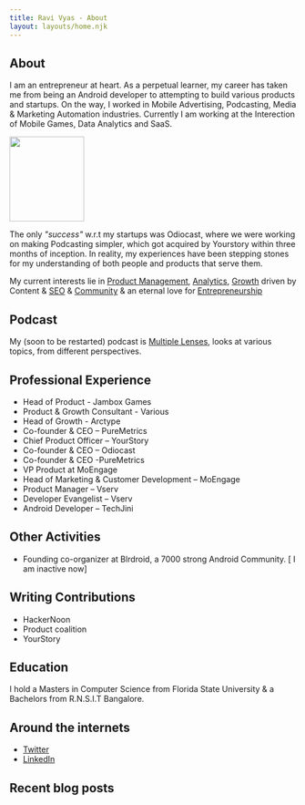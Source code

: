 ```yaml
---
title: Ravi Vyas - About
layout: layouts/home.njk
---
```


## About

I am an entrepreneur at heart. As a perpetual learner, my career has taken me from being an Android developer to attempting to build various products and startups. On the way, I worked in Mobile Advertising, Podcasting, Media & Marketing Automation industries. Currently I am working at the Interection of Mobile Games, Data Analytics and SaaS.

<div>
<img src="{{site.url}}/assets/ravivyas.png" width="131" height="149"/>
</div>

The only _"success"_ w.r.t my startups was Odiocast, where we were working on making Podcasting simpler, which got acquired by Yourstory within three months of inception. In reality, my experiences have been stepping stones for my understanding of both people and products that serve them.

My current interests lie in [Product Management](/tag/product-management/), [Analytics](/tag/metrics), [Growth](/tag/growth/) driven by Content & [SEO](/tag/seo/) & [Community](/tag/community/) & an eternal love for [Entrepreneurship](/tag/entrepreneurship/)



## Podcast

My (soon to be restarted) podcast is [Multiple Lenses](https://multiplelenses.com/), looks at various topics, from different perspectives.

## Professional Experience

- Head of Product - Jambox Games
- Product & Growth Consultant - Various
- Head of Growth - Arctype
- Co-founder & CEO – PureMetrics
- Chief Product Officer – YourStory
- Co-founder & CEO – Odiocast
- Co-founder & CEO -PureMetrics
- VP Product at MoEngage
- Head of Marketing & Customer Development – MoEngage
- Product Manager – Vserv
- Developer Evangelist – Vserv
- Android Developer – TechJini

## Other Activities
- Founding co-organizer at Blrdroid, a 7000 strong Android Community. [ I am inactive now]

## Writing Contributions 
- HackerNoon
- Product coalition
- YourStory

## Education
I hold a Masters in Computer Science from Florida State University & a Bachelors from R.N.S.I.T Bangalore.

## Around the internets

- [Twitter](https://twitter.com/ravivyas84)
- [LinkedIn](https://www.linkedin.com/in/ravivyas/)

## Recent blog posts


